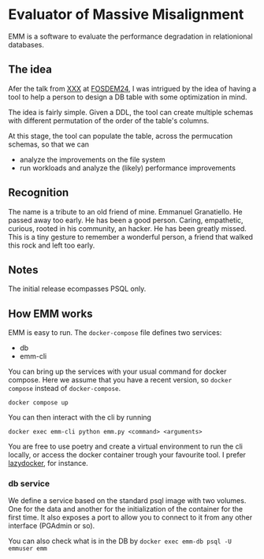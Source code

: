 # Evaluator of Massive Misalignment
EMM is a software to evaluate the performance degradation in relationional databases.

## The idea
Afer the talk from [XXX]() at [FOSDEM24](), I was intrigued by the idea of having a tool to help a person to design a DB table with some optimization in mind.

The idea is fairly simple. Given a DDL, the tool can create multiple schemas with different permutation of the order of the table's columns.

At this stage, the tool can populate the table, across the permucation schemas, so that we can
* analyze the improvements on the file system
* run workloads and analyze the (likely) performance improvements

## Recognition
The name is a tribute to an old friend of mine. Emmanuel Granatiello. He passed away too early. He has been a good person. Caring, empathetic, curious, rooted in his community, an hacker. He has been greatly missed.
This is a tiny gesture to remember a wonderful person, a friend that walked this rock and left too early.

## Notes
The initial release ecompasses PSQL only.

## How EMM works
EMM is easy to run. The `docker-compose` file defines two services:
* db
* emm-cli

You can bring up the services with your usual command for docker compose. Here we assume that you have a recent version, so `docker compose` instead of `docker-compose`.

```
docker compose up
```

You can then interact with the cli by running
```
docker exec emm-cli python emm.py <command> <arguments>
```

You are free to use poetry and create a virtual environment to run the cli locally, or access the docker container trough your favourite tool.
I prefer [lazydocker](https://github.com/jesseduffield/lazydocker), for instance.

### db service
We define a service based on the standard psql image with two volumes. One for the data and another for the initialization of the container for the first time.
It also exposes a port to allow you to connect to it from any other interface (PGAdmin or so).

You can also check what is in the DB by `docker exec emm-db psql -U emmuser emm`
